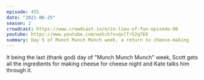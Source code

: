 ```yaml
---
episode: 455
date: "2021-06-25"
season: 2
crowdcast: https://www.crowdcast.io/e/in-lieu-of-fun-episode-80
youtube: https://www.youtube.com/watch?v=qxlTr52q7E0
summary: Day 5 of Munch Munch Munch week, a return to cheese-making
---
```

It being the last (thank god) day of "Munch Munch Munch" week, Scott gets all the ingredients for making cheese for cheese night and Kate talks him through it.
